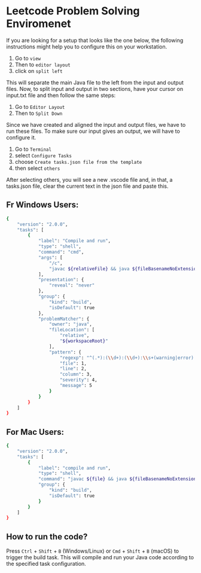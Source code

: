 # Leetcode Problem Solving Enviromenet
If you are looking for a setup that looks like the one below, the following instructions might help you to configure this on your workstation.

1. Go to `view`
1. Then to `editor layout`
1. click on `split left`

This will separate the main Java file to the left from the input and output files. Now, to split input and output in two sections, have your cursor on input.txt file and then follow the same steps:

1. Go to `Editor Layout`
1. Then to `Split Down`

Since we have created and aligned the input and output files, we have to run these files. To make sure our input gives an output, we will have to configure it. 
1. Go to `Terminal`
1. select `Configure Tasks`
1. choose `Create tasks.json file from the template`
1. then select `others`

After selecting others, you will see a new .vscode file and, in that, a tasks.json file, clear the current text in the json file and paste this.

## Fr Windows Users:

```bash
{
    "version": "2.0.0",
    "tasks": [
        {
            "label": "Compile and run",
            "type": "shell",
            "command": "cmd",
            "args": [
                "/c",
                "javac ${relativeFile} && java ${fileBasenameNoExtension} < input.txt > output.txt"
            ],
            "presentation": {
                "reveal": "never"
            },
            "group": {
                "kind": "build",
                "isDefault": true
            },
            "problemMatcher": {
                "owner": "java",
                "fileLocation": [
                    "relative",
                    "${workspaceRoot}"
                ],
                "pattern": {
                    "regexp": "^(.*):(\\d+):(\\d+):\\s+(warning|error):\\s+(.*)$",
                    "file": 1,
                    "line": 2,
                    "column": 3,
                    "severity": 4,
                    "message": 5
                }
            }
        }
    ]
}

```

## For Mac Users:

```bash
{
    "version": "2.0.0",
    "tasks": [
        {
            "label": "compile and run",
            "type": "shell",
            "command": "javac ${file} && java ${fileBasenameNoExtension} < input.txt > output.txt",
            "group": {
                "kind": "build",
                "isDefault": true
            }
        }
    ]
}
```

## How to run the code?

Press `Ctrl` + `Shift` + `B` (Windows/Linux) or `Cmd` + `Shift` + `B` (macOS) to trigger the build task. This will compile and run your Java code according to the specified task configuration.
